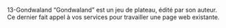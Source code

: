 13-Gondwaland
“Gondwaland” est un jeu de plateau, édité par son auteur. Ce dernier fait appel à vos services pour travailler une page web existante.
